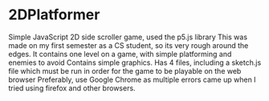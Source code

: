 # 2DPlatformer
Simple JavaScript 2D side scroller game, used the p5.js  library
This was made on my first semester as a CS student, so its very rough around the edges. It contains one level on a game, with simple platforming and enemies to avoid
Contains simple graphics. Has 4 files, including a sketch.js file which must be run in order for the game to be playable on the web browser
Preferably, use Google Chrome as multiple errors came up when I tried using firefox and other browsers.
